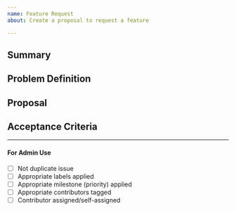 ```yaml
---
name: Feature Request
about: Create a proposal to request a feature

---
```


<!-- < < < < < < < < < < < < < < < < < < < < < < < < < < < < < < < < < ☺ 
v               ✰  Thanks for opening an issue! ✰
v    Before smashing the submit button please review the template.
v    Word of caution: poorly thought-out proposals may be rejected 
v                     without deliberation 
☺ > > > > > > > > > > > > > > > > > > > > > > > > > > > > > > > > >  -->

## Summary

<!-- Short description of the proposed feature -->
<!-- Apply relevant labels to indicate:
    - (WHY) The purpose or objective of this proposal with "O" labels
    - (WHICH) The part of the system this proposal relates to (use "E" for external or "I" for internal levels)
    - (HOW) If any administrative considerations should be taken into account (use "A" labels)
    This will help us prioritize and categorize your proposal more effectively 
-->

## Problem Definition

<!-- Why do we need this feature? 
What problems may be addressed by introducing this feature?
What benefits does IBC-rs stand to gain by including this feature?
Are there any disadvantages of including this feature? -->

## Proposal

<!-- Detailed description of requirements of implementation -->

## Acceptance Criteria

<!-- What's the definition of "done" for this issue? -->

____

#### For Admin Use

- [ ] Not duplicate issue
- [ ] Appropriate labels applied
- [ ] Appropriate milestone (priority) applied
- [ ] Appropriate contributors tagged
- [ ] Contributor assigned/self-assigned
